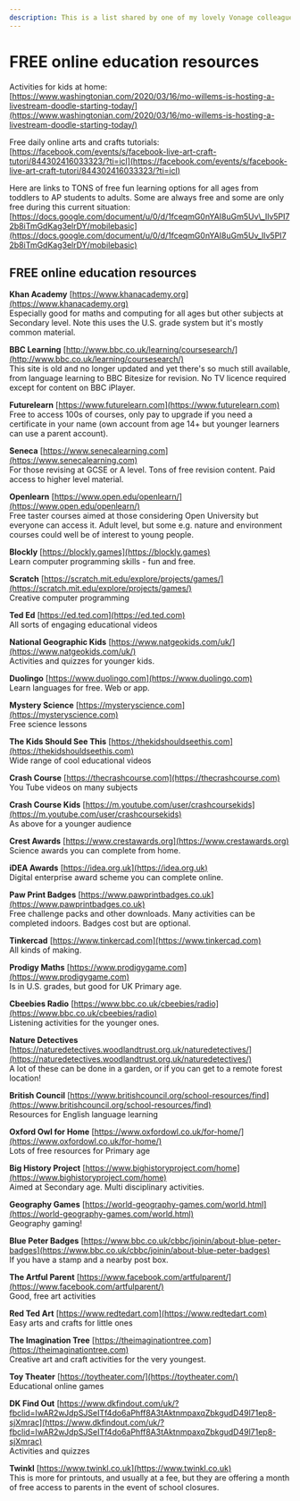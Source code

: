 ```yaml
---
description: This is a list shared by one of my lovely Vonage colleagues.
---
```


# FREE online education resources

Activities for kids at home:  
 [https://www.washingtonian.com/2020/03/16/mo-willems-is-hosting-a-livestream-doodle-starting-today/](https://www.washingtonian.com/2020/03/16/mo-willems-is-hosting-a-livestream-doodle-starting-today/)

Free daily online arts and crafts tutorials: [https://facebook.com/events/s/facebook-live-art-craft-tutori/844302416033323/?ti=icl](https://facebook.com/events/s/facebook-live-art-craft-tutori/844302416033323/?ti=icl)

Here are links to TONS of free fun learning options for all ages from toddlers to AP students to adults. Some are always free and some are only free during this current situation:   
[https://docs.google.com/document/u/0/d/1fceqmG0nYAI8uGm5Uv\_Ilv5PI72b8iTmGdKag3elrDY/mobilebasic](https://docs.google.com/document/u/0/d/1fceqmG0nYAI8uGm5Uv_Ilv5PI72b8iTmGdKag3elrDY/mobilebasic)

## FREE online education resources

**Khan Academy** [https://www.khanacademy.org](https://www.khanacademy.org)  
Especially good for maths and computing for all ages but other subjects at Secondary level. Note this uses the U.S. grade system but it's mostly common material. 

**BBC Learning** [http://www.bbc.co.uk/learning/coursesearch/](http://www.bbc.co.uk/learning/coursesearch/)  
This site is old and no longer updated and yet there's so much still available, from language learning to BBC Bitesize for revision. No TV licence required except for content on BBC iPlayer. 

**Futurelearn** [https://www.futurelearn.com](https://www.futurelearn.com)  
Free to access 100s of courses, only pay to upgrade if you need a certificate in your name \(own account from age 14+ but younger learners can use a parent account\). 

**Seneca** [https://www.senecalearning.com](https://www.senecalearning.com)  
For those revising at GCSE or A level. Tons of free revision content. Paid access to higher level material. 

**Openlearn** [https://www.open.edu/openlearn/](https://www.open.edu/openlearn/)  
Free taster courses aimed at those considering Open University but everyone can access it. Adult level, but some e.g. nature and environment courses could well be of interest to young people.

**Blockly** [https://blockly.games](https://blockly.games)  
Learn computer programming skills - fun and free. 

**Scratch** [https://scratch.mit.edu/explore/projects/games/](https://scratch.mit.edu/explore/projects/games/)  
Creative computer programming 

**Ted Ed** [https://ed.ted.com](https://ed.ted.com)  
All sorts of engaging educational videos

**National Geographic Kids** [https://www.natgeokids.com/uk/](https://www.natgeokids.com/uk/)  
Activities and quizzes for younger kids. 

**Duolingo** [https://www.duolingo.com](https://www.duolingo.com)  
Learn languages for free. Web or app. 

**Mystery Science** [https://mysteryscience.com](https://mysteryscience.com)  
Free science lessons 

**The Kids Should See This** [https://thekidshouldseethis.com](https://thekidshouldseethis.com)  
Wide range of cool educational videos 

**Crash Course** [https://thecrashcourse.com](https://thecrashcourse.com)  
You Tube videos on many subjects 

**Crash Course Kids** [https://m.youtube.com/user/crashcoursekids](https://m.youtube.com/user/crashcoursekids)  
As above for a younger audience

**Crest Awards** [https://www.crestawards.org](https://www.crestawards.org)  
Science awards you can complete from home. 

**iDEA Awards** [https://idea.org.uk](https://idea.org.uk)  
Digital enterprise award scheme you can complete online. 

**Paw Print Badges** [https://www.pawprintbadges.co.uk](https://www.pawprintbadges.co.uk)  
Free challenge packs and other downloads. Many activities can be completed indoors. Badges cost but are optional. 

**Tinkercad** [https://www.tinkercad.com](https://www.tinkercad.com)  
All kinds of making.

**Prodigy Maths** [https://www.prodigygame.com](https://www.prodigygame.com)   
Is in U.S. grades, but good for UK Primary age.

**Cbeebies Radio** [https://www.bbc.co.uk/cbeebies/radio](https://www.bbc.co.uk/cbeebies/radio)  
Listening activities for the younger ones.

**Nature Detectives** [https://naturedetectives.woodlandtrust.org.uk/naturedetectives/](https://naturedetectives.woodlandtrust.org.uk/naturedetectives/)   
A lot of these can be done in a garden, or if you can get to a remote forest location!

**British Council** [https://www.britishcouncil.org/school-resources/find](https://www.britishcouncil.org/school-resources/find)  
Resources for English language learning

**Oxford Owl for Home** [https://www.oxfordowl.co.uk/for-home/](https://www.oxfordowl.co.uk/for-home/)  
Lots of free resources for Primary age

**Big History Project** [https://www.bighistoryproject.com/home](https://www.bighistoryproject.com/home)  
Aimed at Secondary age. Multi disciplinary activities.

**Geography Games** [https://world-geography-games.com/world.html](https://world-geography-games.com/world.html)  
Geography gaming! 

**Blue Peter Badges** [https://www.bbc.co.uk/cbbc/joinin/about-blue-peter-badges](https://www.bbc.co.uk/cbbc/joinin/about-blue-peter-badges)  
If you have a stamp and a nearby post box.

**The Artful Parent** [https://www.facebook.com/artfulparent/](https://www.facebook.com/artfulparent/)  
Good, free art activities

**Red Ted Art** [https://www.redtedart.com](https://www.redtedart.com)  
Easy arts and crafts for little ones

**The Imagination Tree** [https://theimaginationtree.com](https://theimaginationtree.com)  
Creative art and craft activities for the very youngest.

**Toy Theater** [https://toytheater.com/](https://toytheater.com/)  
Educational online games

**DK Find Out** [https://www.dkfindout.com/uk/?fbclid=IwAR2wJdpSJSeITf4do6aPhff8A3tAktnmpaxqZbkgudD49l71ep8-sjXmrac](https://www.dkfindout.com/uk/?fbclid=IwAR2wJdpSJSeITf4do6aPhff8A3tAktnmpaxqZbkgudD49l71ep8-sjXmrac)  
Activities and quizzes

**Twinkl** [https://www.twinkl.co.uk](https://www.twinkl.co.uk)   
This is more for printouts, and usually at a fee, but they are offering a month of free access to parents in the event of school closures.

